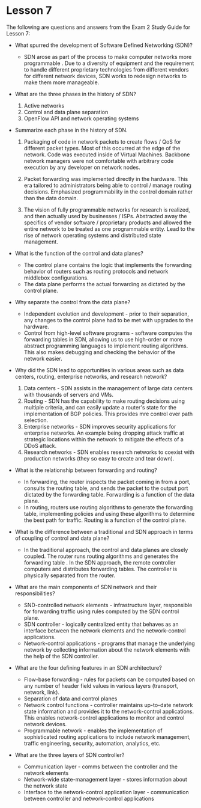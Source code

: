 # Lesson 7

The following are questions and answers from the Exam 2 Study Guide for Lesson
7:

* What spurred the development of Software Defined Networking (SDN)?

  * SDN arose as part of the process to make computer networks more programmable
  . Due to a diversity of equipment and the requirement to handle different
  proprietary technologies from different vendors for different network devices,
  SDN works to redesign networks to make them more manageable.

* What are the three phases in the history of SDN?

  1. Active networks
  2. Control and data plane separation
  3. OpenFlow API and network operating systems

* Summarize each phase in the history of SDN.

  1. Packaging of code in network packets to create flows / QoS for different
  packet types. Most of this occurred at the edge of the network. Code was
  executed inside of Virtual Machines. Backbone network managers were not
  comfortable with arbitrary code execution by any developer on network nodes.

  2. Packet forwarding was implemented directly in the hardware. This era
  tailored to administrators being able to control / manage routing decisions.
  Emphasized programmability in the control domain rather than the data domain.

  3. The vision of fully programmable networks for research is realized, and
  then actually used by businesses / ISPs. Abstracted away the specifics of
  vendor software / proprietary products and allowed the entire network to be
  treated as one programmable entity. Lead to the rise of network operating
  systems and distributed state management.

* What is the function of the control and data planes?

  * The control plane contains the logic that implements the forwarding behavior
  of routers such as routing protocols and network middlebox configurations.
  * The data plane performs the actual forwarding as dictated by the control
  plane.

* Why separate the control from the data plane?

  * Independent evolution and development - prior to their separation, any
  changes to the control plane had to be met with upgrades to the hardware.
  * Control from high-level software programs - software computes the forwarding
  tables in SDN, allowing us to use high-order or more abstract programming
  languages to implement routing algorithms. This also makes debugging and
  checking the behavior of the network easier.

* Why did the SDN lead to opportunities in various areas such as data centers,
routing, enterprise networks, and research network?

  1. Data centers - SDN assists in the management of large data centers with
    thousands of servers and VMs.
  2. Routing - SDN has the capability to make routing decisions using multiple
    criteria, and can easily update a router's state for the implementation of
    BGP policies. This provides mre control over path selection.
  3. Enterprise networks - SDN improves security applications for enterprise
  networks. An example being dropping attack traffic at strategic locations
  within the network to mitigate the effects of a DDoS attack.
  4. Research networks - SDN enables research networks to coexist with
  production networks (they so easy to create and tear down).

* What is the relationship between forwarding and routing?

  * In forwarding, the router inspects the packet coming in from a port,
  consults the routing table, and sends the packet to the output port dictated
  by the forwarding table. Forwarding is a function of the data plane.
  * In routing, routers use routing algorithms to generate the forwarding table,
  implementing policies and using these algorithms to determine the best path
  for traffic. Routing is a function of the control plane.

* What is the difference between a traditional and SDN approach in terms of
coupling of control and data plane?

  * In the traditional approach, the control and data planes are closely
  coupled. The router runs routing algorithms and generates the forwarding table
  . In the SDN approach, the remote controller computers and distributes
  forwarding tables. The controller is physically separated from the router.

* What are the main components of SDN network and their responsibilities?

  * SND-controlled network elements - infrastructure layer, responsible for
  forwarding traffic using rules computed by the SDN control plane.
  * SDN controller - logically centralized entity that behaves as an interface
  between the network elements and the network-control applications.
  * Network-control applications - programs that manage the underlying network
  by collecting information about the network elements with the help of the SDN
  controller.

* What are the four defining features in an SDN architecture?

  * Flow-base forwarding - rules for packets can be computed based on any
    number of header field values in various layers (transport, network, link).
  * Separation of data and control planes
  * Network control functions - controller maintains up-to-date network state
  information and provides it to the network-control applications. This enables
  network-control applications to monitor and control network devices.
  * Programmable network - enables the implementation of sophisticated routing
  applications to include network management, traffic engineering, security,
  automation, analytics, etc.

* What are the three layers of SDN controller?

  * Communication layer - comms between the controller and the network elements
  * Network-wide state-management layer - stores information about the network
  state
  * Interface to the network-control application layer - communication between
  controller and network-control applications